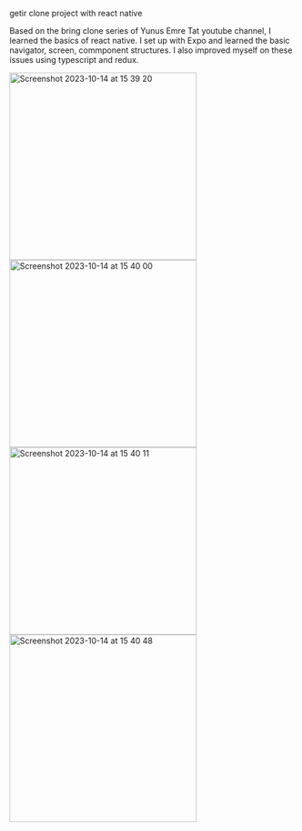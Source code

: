 getir clone project with react native

Based on the bring clone series of Yunus Emre Tat youtube channel, I learned the basics of react native. I set up with Expo and learned the basic navigator, screen, commponent structures. I also improved myself on these issues using typescript and redux.


<img width="329" alt="Screenshot 2023-10-14 at 15 39 20" src="https://github.com/Yusufdmrc/react-native-getir-clone/assets/90138891/9cb4a718-6334-4610-a398-61dd30c39cc4">



<img width="329" alt="Screenshot 2023-10-14 at 15 40 00" src="https://github.com/Yusufdmrc/react-native-getir-clone/assets/90138891/24b3a95d-a270-4406-9b73-8cf078da462c">



<img width="329" alt="Screenshot 2023-10-14 at 15 40 11" src="https://github.com/Yusufdmrc/react-native-getir-clone/assets/90138891/071e861a-aed0-425d-9e81-0e0635ce23a3">




<img width="329" alt="Screenshot 2023-10-14 at 15 40 48" src="https://github.com/Yusufdmrc/react-native-getir-clone/assets/90138891/eed6baf6-400a-4ede-adec-8799863e8d00">
